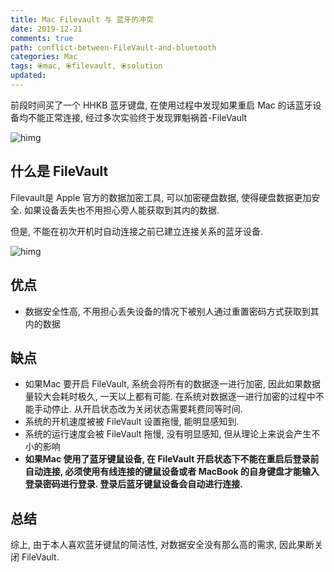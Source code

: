 ```yaml
---
title: Mac Filevault 与 蓝牙的冲突
date: 2019-12-21
comments: true
path: conflict-between-FileVault-and-bluetooth
categories: Mac
tags: ⦿mac, ⦿filevault, ⦿solution
updated:
---
```


前段时间买了一个 HHKB 蓝牙键盘, 在使用过程中发现如果重启 Mac 的话蓝牙设备均不能正常连接, 经过多次实验终于发现罪魁祸首-FileVault

![himg](https://a.hanleylee.com/HKMS/2020-01-19-IMG_3189.jpeg?x-oss-process=style/WaMa)

<!-- more -->

## 什么是 FileVault

Filevault是 Apple 官方的数据加密工具, 可以加密硬盘数据, 使得硬盘数据更加安全. 如果设备丢失也不用担心旁人能获取到其内的数据.

但是, 不能在初次开机时自动连接之前已建立连接关系的蓝牙设备.

![himg](https://a.hanleylee.com/HKMS/2019-12-27-154554.png?x-oss-process=style/WaMa)

## 优点

- 数据安全性高, 不用担心丢失设备的情况下被别人通过重置密码方式获取到其内的数据

## 缺点

- 如果Mac 要开启 FileVault, 系统会将所有的数据逐一进行加密, 因此如果数据量较大会耗时极久, 一天以上都有可能.  在系统对数据逐一进行加密的过程中不能手动停止. 从开启状态改为关闭状态需要耗费同等时间.
- 系统的开机速度被被 FileVault 设置拖慢, 能明显感知到.
- 系统的运行速度会被 FileVault 拖慢, 没有明显感知, 但从理论上来说会产生不小的影响
- **如果Mac 使用了蓝牙键鼠设备, 在 FileVault 开启状态下不能在重启后登录前自动连接, 必须使用有线连接的键鼠设备或者 MacBook 的自身键盘才能输入登录密码进行登录. 登录后蓝牙键鼠设备会自动进行连接.**

## 总结

综上, 由于本人喜欢蓝牙键鼠的简洁性, 对数据安全没有那么高的需求, 因此果断关闭 FileVault.
